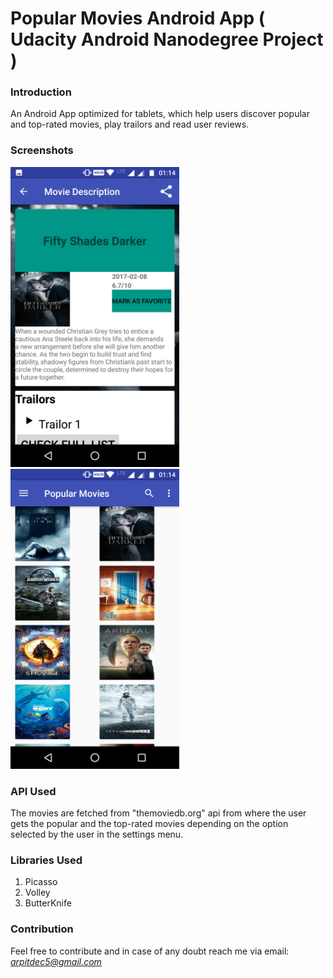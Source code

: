 # Popular Movies Android App ( Udacity Android Nanodegree Project )


### Introduction

An Android App optimized for tablets, which help users discover popular and top-rated movies, play trailors
and read user reviews.


### Screenshots

<img src="docs/screenshots/pic1.png.png" height="480" width="270">
<img src="docs/screenshots/pic2.png.png" height="480" width="270">


### API Used

The movies are fetched from "themoviedb.org" api from where the user gets the popular and the top-rated movies
depending on the option selected by the user in the settings menu.


### Libraries Used
  
  1. Picasso
  2. Volley
  3. ButterKnife


### Contribution

Feel free to contribute and in case of any doubt reach me via email: *arpitdec5@gmail.com*
